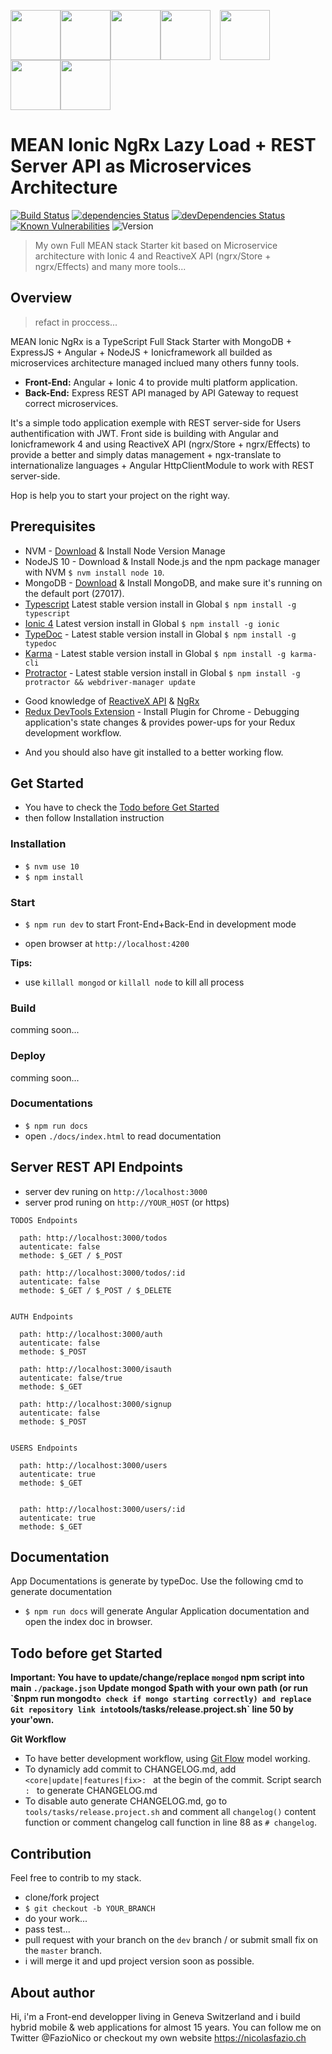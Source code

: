 <img src="https://live.zoomdata.com/zoomdata/service/connection/types/icon/MONGO_MONGO?v=$%7Btimestamp%7D" width="80"><img src="http://apps.octoconsulting.com/images/expressIcon.png" width="80"><img src="https://material.angularjs.org/latest/img/icons/angular-logo.svg" width="80"><img src="https://cdn.worldvectorlogo.com/logos/nodejs-icon.svg" width="80"><img src="https://camo.githubusercontent.com/a083a6650043b70297ab9655569d56ed0d300687/687474703a2f2f616d7665722e6c742f77702d636f6e74656e742f75706c6f6164732f323031362f30372f4d617468656d617469632d506c7573322e69636f" style="margin:0px 15px" height="80px"><img src="http://cloudoki.com/images/frameworks/ionic.png" width="80"><img src="https://avatars2.githubusercontent.com/u/16272733?v=3&s=200" height="80px"><!-- <img src="https://upload.wikimedia.org/wikipedia/commons/thumb/1/17/GraphQL_Logo.svg/768px-GraphQL_Logo.svg.png" height="80px"><img src="https://www.libstick.io/svg/1032_apollo.svg" height="80px"> -->

# MEAN Ionic NgRx Lazy Load + REST Server API as Microservices Architecture
[![Build Status](https://travis-ci.org/FazioNico/mean-ionic-ngrx.svg?branch=master)](https://travis-ci.org/FazioNico/mean-ionic-ngrx) [![dependencies Status](https://david-dm.org/FazioNico/mean-ionic-ngrx/status.svg)](https://david-dm.org/FazioNico/mean-ionic-ngrx) [![devDependencies Status](https://david-dm.org/FazioNico/mean-ionic-ngrx/dev-status.svg)](https://david-dm.org/FazioNico/mean-ionic-ngrx?type=dev) [![Known Vulnerabilities](https://snyk.io/test/github/fazionico/mean-ionic-ngrx/badge.svg)](https://snyk.io/test/github/fazionico/mean-ionic-ngrx) ![Version](https://img.shields.io/badge/version-1.0.0.beta.1-blue.svg)
<blockquote>My own Full MEAN stack Starter kit based on Microservice architecture with Ionic 4 and ReactiveX API (ngrx/Store + ngrx/Effects) and many more tools...</blockquote>

## Overview
<blockquote>refact in proccess...</blockquote>

MEAN Ionic NgRx is a TypeScript Full Stack Starter with MongoDB + ExpressJS + Angular + NodeJS + Ionicframework all builded as microservices architecture managed inclued many others funny tools.

- <b>Front-End:</b> Angular + Ionic 4 to provide multi platform application.
- <b>Back-End:</b> Express REST API managed by API Gateway to request correct microservices.

It's a simple todo application exemple with REST server-side for Users authentification with JWT. 
Front side is building with Angular and Ionicframework 4 and using ReactiveX API (ngrx/Store + ngrx/Effects) to provide a better and simply datas management + ngx-translate to internationalize languages + Angular HttpClientModule to work with REST server-side.

Hop is help you to start your project on the right way.

## Prerequisites
- NVM - [Download](https://github.com/creationix/nvm) & Install Node Version Manage
- NodeJS 10 - Download & Install Node.js and the npm package manager with NVM `$ nvm install node 10`.
- MongoDB - [Download](https://www.mongodb.com) & Install MongoDB, and make sure it's running on the default port (27017).
- [Typescript](https://www.npmjs.com/package/typescript) Latest stable version install in Global `$ npm install -g typescript`
- [Ionic 4](https://ionicframework.com/) Latest version install in Global `$ npm install -g ionic`
- [TypeDoc](http://typedoc.org/) - Latest stable version install in Global `$ npm install -g typedoc`
- [Karma](https://karma-runner.github.io) - Latest stable version install in Global `$ npm install -g karma-cli`
- [Protractor](http://www.protractortest.org/#/) - Latest stable version install in Global `$ npm install -g protractor && webdriver-manager update`
<!-- - [Heroku](heroku.com) - Download & Install latest stable version. -->
- Good knowledge of [ReactiveX API](http://reactivex.io/) & [NgRx](https://github.com/ngrx)
- [Redux DevTools Extension](http://extension.remotedev.io/) - Install Plugin for Chrome - Debugging application's state changes & provides power-ups for your Redux development workflow.
<!-- - Good knowledge of [GraphQL](http://graphql.org/) language. -->
<!-- - Good knowledge of Apollo Client & Server Side: [Apollo Docs](https://www.apollodata.com/). -->
- And you should also have git installed to a better working flow.

## Get Started
- You have to check the [Todo before Get Started](#todo-before-get-started)
- then follow Installation instruction

### Installation
- `$ nvm use 10`
- `$ npm install`

### Start
- `$ npm run dev` to start Front-End+Back-End in development mode
<!-- - `$ npm run prod` to start Front-End in production mode (you have to config your production environments variable) -->
- open browser at `http://localhost:4200`

<b>Tips:</b>
<!-- - `$ npm run helper.cmd` to display all `package.json` script available with definition -->
- use `killall mongod` or `killall node` to kill all process

### Build
comming soon...

### Deploy
comming soon...

### Documentations
- `$ npm run docs`
- open `./docs/index.html` to read documentation

<!-- ## Server GraphQL API Endpoints
- server dev runing on `http://localhost:8080/graphql`
- server prod runing on `http://YOUR_HOST/graphql` (or https)
- use GraphIQL UI to get full server documentation and many more... open browser with `http://localhost:8080/graphiql` -->

## Server REST API Endpoints
- server dev runing on `http://localhost:3000`
- server prod runing on `http://YOUR_HOST` (or https)

````
TODOS Endpoints

  path: http://localhost:3000/todos
  autenticate: false
  methode: $_GET / $_POST

  path: http://localhost:3000/todos/:id
  autenticate: false
  methode: $_GET / $_POST / $_DELETE


AUTH Endpoints

  path: http://localhost:3000/auth
  autenticate: false
  methode: $_POST

  path: http://localhost:3000/isauth
  autenticate: false/true
  methode: $_GET

  path: http://localhost:3000/signup
  autenticate: false
  methode: $_POST


USERS Endpoints

  path: http://localhost:3000/users
  autenticate: true
  methode: $_GET


  path: http://localhost:3000/users/:id
  autenticate: true
  methode: $_GET

````

## Documentation
App Documentations is generate by typeDoc. Use the following cmd to generate documentation
- `$ npm run docs` will generate Angular Application documentation and open the index doc in browser.

## Todo before get Started
<b>Important: You have to update/change/replace `mongod` npm script into main `./package.json` Update mongod $path with your own path (or run `$npm run mongod` to check if mongo starting correctly) and replace Git repository link into `tools/tasks/release.project.sh` line 50 by your'own.</b>

<b>Git Workflow</b>
- To have better development workflow, using [Git Flow](http://nvie.com/posts/a-successful-git-branching-model/) model working.
- To dynamicly add commit to CHANGELOG.md, add `<core|update|features|fix>: ` at the begin of the commit. Script search `: ` to generate CHANGELOG.md
- To disable auto generate CHANGELOG.md, go to `tools/tasks/release.project.sh` and comment all `changelog()` content function or comment changelog call function in line 88 as `# changelog`.

<!-- <b>To using in production mode:</b>
- install Heroku CLI
- create your own Heroku account and init your server project with the following cmd :
  - `git checkout master`
  - `$ heroku create`
  - check with `$ git remote -v`
  - optional: `$ git checkout <WORKING_BRANCH>`
- add your own production variable environment into `./environments/production.ts` -->

<!-- <b>Heroku docs:</b>
- get started doc for NodeJS
[https://devcenter.heroku.com/articles/git](https://devcenter.heroku.com/articles/git)
- how to use Heroku with NodeJS & Git [https://devcenter.heroku.com/articles/getting-started-with-nodejs](https://devcenter.heroku.com/articles/getting-started-with-nodejs#introduction) -->

## Contribution
Feel free to contrib to my stack.
- clone/fork project
- `$ git checkout -b YOUR_BRANCH`
- do your work...
- pass test...
- pull request with your branch on the `dev` branch / or submit small fix on the `master` branch.
- i will merge it and upd project version soon as possible.


## About author
Hi, i'm a Front-end developper living in Geneva Switzerland and i build hybrid mobile & web applications for almost 15 years. You can follow me on Twitter @FazioNico or checkout my own website https://nicolasfazio.ch
